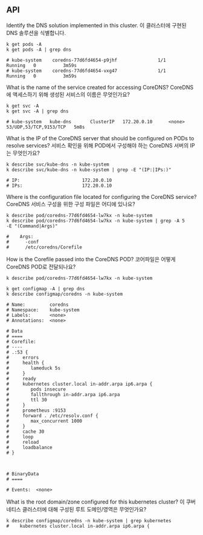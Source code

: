## API

Identify the DNS solution implemented in this cluster.
이 클러스터에 구현된 DNS 솔루션을 식별합니다.

```shell
k get pods -A
k get pods -A | grep dns

# kube-system    coredns-77d6fd4654-p9jhf               1/1     Running   0          3m59s
# kube-system    coredns-77d6fd4654-vxg47               1/1     Running   0          3m59s
```

What is the name of the service created for accessing CoreDNS?
CoreDNS에 액세스하기 위해 생성된 서비스의 이름은 무엇인가요?

```shell
k get svc -A
k get svc -A | grep dns

# kube-system   kube-dns       ClusterIP   172.20.0.10      <none>        53/UDP,53/TCP,9153/TCP   5m8s
```

What is the IP of the CoreDNS server that should be configured on PODs to resolve services?
서비스 확인을 위해 POD에서 구성해야 하는 CoreDNS 서버의 IP는 무엇인가요?

```shell
k describe svc/kube-dns -n kube-system
k describe svc/kube-dns -n kube-system | grep -E "(IP:|IPs:)"

# IP:                       172.20.0.10
# IPs:                      172.20.0.10
```

Where is the configuration file located for configuring the CoreDNS service?
CoreDNS 서비스 구성을 위한 구성 파일은 어디에 있나요?

```shell
k describe pod/coredns-77d6fd4654-lw7kx -n kube-system
k describe pod/coredns-77d6fd4654-lw7kx -n kube-system | grep -A 5 
-E "(Command|Args)"

#    Args:
#      -conf
#      /etc/coredns/Corefile
```

How is the Corefile passed into the CoreDNS POD?
코어파일은 어떻게 CoreDNS POD로 전달되나요?

```shell
k describe pod/coredns-77d6fd4654-lw7kx -n kube-system

k get configmap -A | grep dns
k describe configmap/coredns -n kube-system

# Name:         coredns
# Namespace:    kube-system
# Labels:       <none>
# Annotations:  <none>

# Data
# ====
# Corefile:
# ----
# .:53 {
#     errors
#     health {
#        lameduck 5s
#     }
#     ready
#     kubernetes cluster.local in-addr.arpa ip6.arpa {
#        pods insecure
#        fallthrough in-addr.arpa ip6.arpa
#        ttl 30
#     }
#     prometheus :9153
#     forward . /etc/resolv.conf {
#        max_concurrent 1000
#     }
#     cache 30
#     loop
#     reload
#     loadbalance
# }



# BinaryData
# ====

# Events:  <none>
```

What is the root domain/zone configured for this kubernetes cluster?
이 쿠버네티스 클러스터에 대해 구성된 루트 도메인/영역은 무엇인가요?

```shell
k describe configmap/coredns -n kube-system | grep kubernetes
#    kubernetes cluster.local in-addr.arpa ip6.arpa {
```